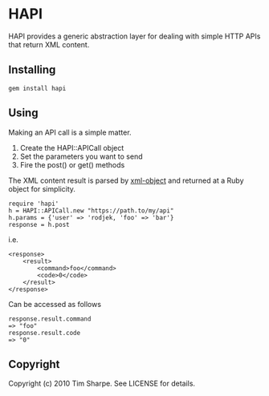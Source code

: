 HAPI
====

HAPI provides a generic abstraction layer for dealing with simple HTTP APIs 
that return XML content.

Installing
----------

    gem install hapi

Using
-----

Making an API call is a simple matter.

1. Create the HAPI::APICall object
2. Set the parameters you want to send
3. Fire the post() or get() methods

The XML content result is parsed by [xml-object][0] and returned at a Ruby 
object for simplicity.

    require 'hapi'
    h = HAPI::APICall.new "https://path.to/my/api"
    h.params = {'user' => 'rodjek, 'foo' => 'bar'}
    response = h.post

i.e.

    <response>
        <result>
            <command>foo</command>
            <code>0</code>
        </result>
    </response>

Can be accessed as follows

    response.result.command
    => "foo"
    response.result.code
    => "0"

Copyright
---------
Copyright (c) 2010 Tim Sharpe. See LICENSE for details.

[0]: http://github.com/jordi/xml-object

